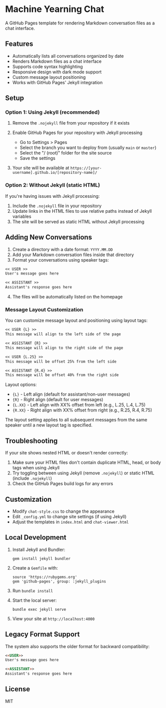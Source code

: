 # Machine Yearning Chat

A GitHub Pages template for rendering Markdown conversation files as a chat interface.

## Features

- Automatically lists all conversations organized by date
- Renders Markdown files as a chat interface
- Supports code syntax highlighting
- Responsive design with dark mode support
- Custom message layout positioning
- Works with GitHub Pages' Jekyll integration

## Setup



### Option 1: Using Jekyll (recommended)

1. Remove the `.nojekyll` file from your repository if it exists
2. Enable GitHub Pages for your repository with Jekyll processing
   - Go to Settings > Pages
   - Select the branch you want to deploy from (usually `main` or `master`)
   - Select the "/ (root)" folder for the site source
   - Save the settings

3. Your site will be available at `https://[your-username].github.io/[repository-name]/`

### Option 2: Without Jekyll (static HTML)

If you're having issues with Jekyll processing:

1. Include the `.nojekyll` file in your repository
2. Update links in the HTML files to use relative paths instead of Jekyll variables
3. The site will be served as static HTML without Jekyll processing

## Adding New Conversations

1. Create a directory with a date format: `YYYY.MM.DD`
2. Add your Markdown conversation files inside that directory
3. Format your conversations using speaker tags:

```markdown
<< USER >>
User's message goes here

<< ASSISTANT >>
Assistant's response goes here
```

4. The files will be automatically listed on the homepage

### Message Layout Customization

You can customize message layout and positioning using layout tags:

```markdown
<< USER {L} >>
This message will align to the left side of the page

<< ASSISTANT {R} >>
This message will align to the right side of the page

<< USER {L.25} >>
This message will be offset 25% from the left side

<< ASSISTANT {R.4} >>
This message will be offset 40% from the right side
```

Layout options:
- `{L}` - Left align (default for assistant/non-user messages)
- `{R}` - Right align (default for user messages)
- `{L.XX}` - Left align with XX% offset from left (e.g., L.25, L.4, L.75)
- `{R.XX}` - Right align with XX% offset from right (e.g., R.25, R.4, R.75)

The layout setting applies to all subsequent messages from the same speaker until a new layout tag is specified.

## Troubleshooting

If your site shows nested HTML or doesn't render correctly:

1. Make sure your HTML files don't contain duplicate HTML, head, or body tags when using Jekyll
2. Try toggling between using Jekyll (remove `.nojekyll`) or static HTML (include `.nojekyll`)
3. Check the GitHub Pages build logs for any errors

## Customization

- Modify `chat-style.css` to change the appearance
- Edit `_config.yml` to change site settings (if using Jekyll)
- Adjust the templates in `index.html` and `chat-viewer.html`

## Local Development

1. Install Jekyll and Bundler:
   ```
   gem install jekyll bundler
   ```

2. Create a `Gemfile` with:
   ```
   source 'https://rubygems.org'
   gem 'github-pages', group: :jekyll_plugins
   ```

3. Run `bundle install`

4. Start the local server:
   ```
   bundle exec jekyll serve
   ```

5. View your site at `http://localhost:4000`

## Legacy Format Support

The system also supports the older format for backward compatibility:

```markdown
<<USER>>
User's message goes here

<<ASSISTANT>>
Assistant's response goes here
```

## License

MIT  